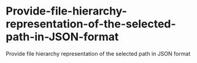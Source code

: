 # Provide-file-hierarchy-representation-of-the-selected-path-in-JSON-format
Provide file hierarchy representation of the selected path in JSON format
